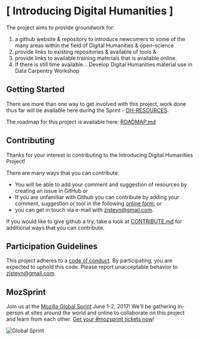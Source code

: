 # [ Introducing Digital Humanities ]

The project aims to provide groundwork for:

1. a github website & repository to introduce newcomers to some of the many areas within the field of Digital Humanities & open-science
2. provide links to existing repositories & available of tools &
3. provide links to available training materials that is available online.
4. If there is still time available... Develop Digital Humanities material use in Data Carpentry Workshop

## Getting Started

There are more than one way to get involved with this project, work done thus far will be available here during the Sprint - [DH-RESOURCES](DH-RESOURCES.md). 

The roadmap for this project is available here: [ROADMAP.md](ROADMAP.md)

## Contributing

Thanks for your interest in contributing to the Introducing Digital Humanities Project! 

There are many ways that you can contribute: 

- You will be able to add your comment and suggestion of resources by creating an issue in GitHub or
- If you are unfamiliar with Github you can contribute by adding your comment, suggestion or tool in the following [online form:](https://goo.gl/forms/Q6Tz2GletfsMSLGt1) or
- you can get in touch via e-mail with [zjsteyn@gmail.com](mailto:zjsteyn@gmail.com).

If you would like to give github a try, take a look at [CONTRIBUTE.md](CONTRIBUTE.md) for additional ways that you can contribute.

## Participation Guidelines

This project adheres to a [code of conduct](CODE_OF_CONDUCT.md). By participating, you are expected to uphold this code. Please report unacceptable behavior to [zjsteyn@gmail.com](mailto:zjsteyn@gmail.com).

## MozSprint

Join us at the [Mozilla Global Sprint](http://mozilla.github.io/global-sprint/) June 1-2, 2017! We'll be gathering in-person at sites around the world and online to collaborate on this project and learn from each other. [Get your #mozsprint tickets now](http://mozilla.github.io/global-sprint/)!

![Global Sprint](https://cloud.githubusercontent.com/assets/617994/24632585/b2b07dcc-1892-11e7-91cf-f9e473187cf7.png)
